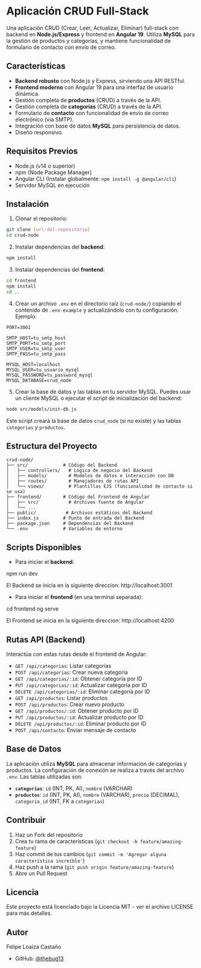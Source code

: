 # Aplicación CRUD Full-Stack

Una aplicación CRUD (Crear, Leer, Actualizar, Eliminar) full-stack con backend en **Node.js/Express** y frontend en **Angular 19**. Utiliza **MySQL** para la gestión de productos y categorías, y mantiene funcionalidad de formulario de contacto con envío de correo.

## Características

- **Backend robusto** con Node.js y Express, sirviendo una API RESTful.
- **Frontend moderno** con Angular 19 para una interfaz de usuario dinámica.
- Gestión completa de **productos** (CRUD) a través de la API.
- Gestión completa de **categorías** (CRUD) a través de la API.
- Formulario de **contacto** con funcionalidad de envío de correo electrónico (vía SMTP).
- Integración con base de datos **MySQL** para persistencia de datos.
- Diseño responsivo.

## Requisitos Previos

- Node.js (v14 o superior)
- npm (Node Package Manager)
- Angular CLI (Instalar globalmente: `npm install -g @angular/cli`)
- Servidor MySQL en ejecución

## Instalación

1. Clonar el repositorio:
```bash
git clone [url-del-repositorio]
cd crud-node
```

2. Instalar dependencias del **backend**:
```bash
npm install
```

3. Instalar dependencias del **frontend**:
```bash
cd frontend
npm install
cd ..
```

4. Crear un archivo `.env` en el directorio raíz (`crud-node/`) copiando el contenido de `.env-example` y actualizándolo con tu configuración. Ejemplo:
```env
PORT=3001

SMTP_HOST=tu_smtp_host
SMTP_PORT=tu_smtp_port
SMTP_USER=tu_smtp_user
SMTP_PASS=tu_smtp_pass

MYSQL_HOST=localhost
MYSQL_USER=tu_usuario_mysql
MYSQL_PASSWORD=tu_password_mysql
MYSQL_DATABASE=crud_node
```

5. Crear la base de datos y las tablas en tu servidor MySQL. Puedes usar un cliente MySQL o ejecutar el script de inicialización del backend:
```bash
node src/models/init-db.js
```
   Este script creará la base de datos `crud_node` (si no existe) y las tablas `categorias` y `productos`.

## Estructura del Proyecto

```
crud-node/
├── src/             # Código del Backend
│   ├── controllers/   # Lógica de negocio del Backend
│   ├── models/        # Modelos de datos e interacción con DB
│   ├── routes/        # Manejadores de rutas API
│   └── views/         # Plantillas EJS (funcionalidad de contacto si se usa)
├── frontend/        # Código del Frontend de Angular
│   ├── src/           # Archivos fuente de Angular
│   └── ...
├── public/           # Archivos estáticos del Backend
├── index.js         # Punto de entrada del Backend
├── package.json     # Dependencias del Backend
└── .env             # Variables de entorno
```

## Scripts Disponibles

- Para iniciar el **backend**:

npm run dev


El Backend se inicia en la siguiente direccion: http://localhost:3001

- Para iniciar el **frontend** (en una terminal separada):

cd frontend
ng serve

El Frontend se inicia en la siguiente direccion: http://localhost:4200

## Rutas API (Backend)

Interactúa con estas rutas desde el frontend de Angular:

- `GET /api/categorias`: Listar categorías
- `POST /api/categorias`: Crear nueva categoría
- `GET /api/categorias/:id`: Obtener categoría por ID
- `PUT /api/categorias/:id`: Actualizar categoría por ID
- `DELETE /api/categorias/:id`: Eliminar categoría por ID
- `GET /api/productos`: Listar productos
- `POST /api/productos`: Crear nuevo producto
- `GET /api/productos/:id`: Obtener producto por ID
- `PUT /api/productos/:id`: Actualizar producto por ID
- `DELETE /api/productos/:id`: Eliminar producto por ID
- `POST /api/contacto`: Enviar mensaje de contacto

## Base de Datos

La aplicación utiliza **MySQL** para almacenar información de categorías y productos. La configuración de conexión se realiza a través del archivo `.env`. Las tablas utilizadas son:

- **`categorias`**: `id` (INT, PK, AI), `nombre` (VARCHAR)
- **`productos`**: `id` (INT, PK, AI), `nombre` (VARCHAR), `precio` (DECIMAL), `categoria_id` (INT, FK a `categorias`)

## Contribuir

1. Haz un Fork del repositorio
2. Crea tu rama de características (`git checkout -b feature/amazing-feature`)
3. Haz commit de tus cambios (`git commit -m 'Agregar alguna característica increíble'`)
4. Haz push a la rama (`git push origin feature/amazing-feature`)
5. Abre un Pull Request

## Licencia

Este proyecto está licenciado bajo la Licencia MIT - ver el archivo LICENSE para más detalles.

## Autor

Felipe Loaiza Castaño
- GitHub: [@thebug13](https://github.com/thebug13)

